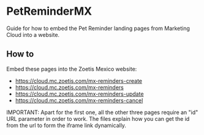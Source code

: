 # PetReminderMX
Guide for how to embed the Pet Reminder landing pages from Marketing Cloud into a website.

## How to
Embed these pages into the Zoetis Mexico website:

- https://cloud.mc.zoetis.com/mx-reminders-create
- https://cloud.mc.zoetis.com/mx-reminders
- https://cloud.mc.zoetis.com/mx-reminders-update
- https://cloud.mc.zoetis.com/mx-reminders-cancel

IMPORTANT: Apart for the first one, all the other three pages require an "id" URL parameter in order to work. The files explain how you can get the id from the url to form the iframe link dynamically.